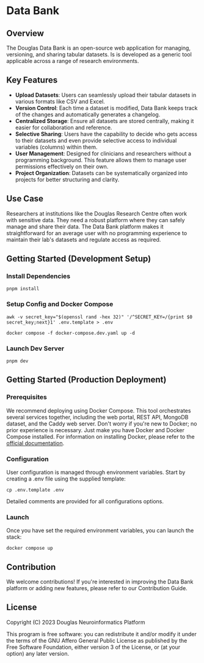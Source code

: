# Data Bank

## Overview

The Douglas Data Bank is an open-source web application for managing, versioning, and sharing tabular datasets. Is is developed as a generic tool applicable across a range of research environments.

## Key Features

- **Upload Datasets**: Users can seamlessly upload their tabular datasets in various formats like CSV and Excel.
- **Version Control**: Each time a dataset is modified, Data Bank keeps track of the changes and automatically generates a changelog.
- **Centralized Storage**: Ensure all datasets are stored centrally, making it easier for collaboration and reference.
- **Selective Sharing**: Users have the capability to decide who gets access to their datasets and even provide selective access to individual variables (columns) within them.
- **User Management**: Designed for clinicians and researchers without a programming background. This feature allows them to manage user permissions effectively on their own.
- **Project Organization**: Datasets can be systematically organized into projects for better structuring and clarity.

## Use Case

Researchers at institutions like the Douglas Research Centre often work with sensitive data. They need a robust platform where they can safely manage and share their data. The Data Bank platform makes it straightforward for an average user with no programming experience to maintain their lab's datasets and regulate access as required.

## Getting Started (Development Setup)

### Install Dependencies

```shell
pnpm install
```

### Setup Config and Docker Compose

```shell
awk -v secret_key="$(openssl rand -hex 32)" '/^SECRET_KEY=/{print $0 secret_key;next}1' .env.template > .env
```

```shell
docker compose -f docker-compose.dev.yaml up -d
```

### Launch Dev Server

```shell
pnpm dev
```

## Getting Started (Production Deployment)

### Prerequisites

We recommend deploying using Docker Compose. This tool orchestrates several services together, including the web portal, REST API, MongoDB dataset, and the Caddy web server. Don't worry if you're new to Docker; no prior experience is necessary. Just make you have Docker and Docker Compose installed. For information on installing Docker, please refer to the [official documentation](https://docs.docker.com/).

### Configuration

User configuration is managed through environment variables. Start by creating a .env file using the supplied template:

```shell
cp .env.template .env
```

Detailed comments are provided for all configurations options.

### Launch

Once you have set the required environment variables, you can launch the stack:

```shell
docker compose up
```

## Contribution

We welcome contributions! If you're interested in improving the Data Bank platform or adding new features, please refer to our Contribution Guide.

## License

Copyright (C) 2023 Douglas Neuroinformatics Platform

This program is free software: you can redistribute it and/or modify it under the terms of the GNU Affero General Public License as published by the Free Software Foundation, either version 3 of the License, or (at your option) any later version.
